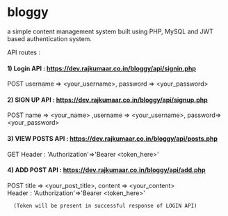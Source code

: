 # bloggy
a simple content management system built using PHP, MySQL and JWT based authentication system.

API routes : 

#### 1) Login API : https://dev.rajkumaar.co.in/bloggy/api/signin.php  
POST username => <your_username>, password => <your_password>

#### 2) SIGN UP API : https://dev.rajkumaar.co.in/bloggy/api/signup.php  
POST  name => <your_name> ,username => <your_username>, password=> <your_password>

#### 3) VIEW POSTS API : https://dev.rajkumaar.co.in/bloggy/api/posts.php  
GET 
Header : 'Authorization'=>'Bearer <token_here>'  

#### 4) ADD POST API : https://dev.rajkumaar.co.in/bloggy/api/add.php  
POST title => <your_post_title>, content => <your_content>  
Header : 'Authorization'=>'Bearer <token_here>'  
	  
	  (Token will be present in successful response of LOGIN API)
